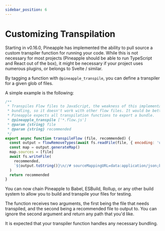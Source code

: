 ```yaml
---
sidebar_position: 6
---
```


# Customizing Transpilation

Starting in v0.16.0, Pineapple has implemented the ability to pull source a custom transpiler function for running your code. While this is not necessary for most projects (Pineapple should be able to run TypeScript and React out of the box), it might be necessary if your project uses numerous plugins, or belongs to Svelte / similar.

By tagging a function with `@pineapple_transpile`, you can define a transpiler for a given glob of files.

A simple example is the following:

```js
/**
 * Transpiles Flow files to JavaScript, the weakness of this implementation is that it doesn't support
 * bundling, so it doesn't work with other flow files. It would be better to use the esbuild flow plugin. 
 * Pineapple expects all transpilation functions to export a bundle.
 * @pineapple_transpile ['*.flow.js']
 * @param {string} file
 * @param {string} recommended
 */
export async function transpileFlow (file, recommended) {
  const output = flowRemoveTypes(await fs.readFile(file, { encoding: 'utf-8' }))
  const map = output.generateMap()
  map.sources = [file]
  await fs.writeFile(
    recommended,
    `${output.toString()}\n//# sourceMappingURL=data:application/json;base64,${Buffer.from(JSON.stringify(map)).toString('base64')}`
  )
  return recommended
}
```

You can now chain Pineapple to Babel, ESBuild, Rollup, or any other build system to allow you to build and transpile your files for testing.

The function receives two arguments, the first being the file that needs transpiled, and the second being a recommended file to output to. You can ignore the second argument and return any path that you'd like.

It is expected that your transpiler function handles any necessary bundling.
